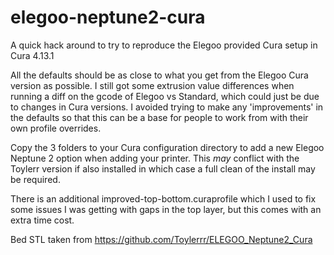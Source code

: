 # elegoo-neptune2-cura
A quick hack around to try to reproduce the Elegoo provided Cura setup in Cura 4.13.1

All the defaults should be as close to what you get from the Elegoo Cura version as possible.  I still got some extrusion value differences when running a diff on the gcode of Elegoo vs Standard, which could just be due to changes in Cura versions.
I avoided trying to make any 'improvements' in the defaults so that this can be a base for people to work from with their own profile overrides.

Copy the 3 folders to your Cura configuration directory to add a new Elegoo Neptune 2 option when adding your printer.  This _may_ conflict with the Toylerr version if also installed in which case a full clean of the install may be required.

There is an additional improved-top-bottom.curaprofile which I used to fix some issues I was getting with gaps in the top layer, but this comes with an extra time cost.

Bed STL taken from https://github.com/Toylerrr/ELEGOO_Neptune2_Cura
